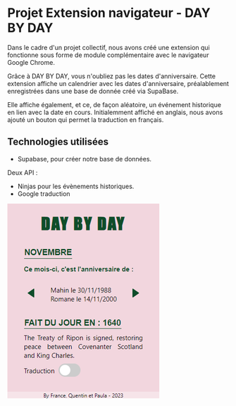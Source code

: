 # Projet Extension navigateur - DAY BY DAY

Dans le cadre d'un projet collectif, nous avons créé une extension qui fonctionne sous forme de module complémentaire avec le navigateur Google Chrome. 

Grâce à DAY BY DAY, vous n'oubliez pas les dates d'anniversaire.
Cette extension affiche un calendrier avec les dates d'anniversaire, préalablement enregistrées dans une base de donnée créé via SupaBase. 

Elle affiche également, et ce, de façon aléatoire, un événement historique en lien avec la date en cours. Initialemment affiché en anglais, nous avons ajouté un bouton qui permet la traduction en français. 


## Technologies utilisées 

* Supabase, pour créer notre base de données.

Deux API : 
- Ninjas pour les évènements historiques. 
- Google traduction 

![img](img/Capture%20extension.png "DAY BY DAY")